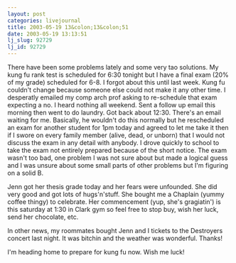```yaml
---
layout: post
categories: livejournal
title: 2003-05-19 13&colon;13&colon;51
date: 2003-05-19 13:13:51
lj_slug: 92729
lj_id: 92729
---
```

There have been some problems lately and some very tao solutions. My kung fu rank test is scheduled for 6:30 tonight but I have a final exam (20% of my grade) scheduled for 6-8. I forgot about this until last week. Kung fu couldn't change because someone else could not make it any other time. I desperatly emailed my comp arch prof asking to re-schedule that exam expecting a no. I heard nothing all weekend. Sent a follow up email this morning then went to do laundry. Got back about 12:30. There's an email waiting for me. Basically, he wouldn't do this normally but he rescheduled an exam for another student for 1pm today and agreed to let me take it then if I swore on every family member (alive, dead, or unborn) that I would not discuss the exam in any detail with anybody. I drove quickly to school to take the exam not entirely prepared because of the short notice. The exam wasn't too bad, one problem I was not sure about but made a logical guess and I was unsure about some small parts of other problems but I'm figuring on a solid B.  



Jenn got her thesis grade today and her fears were unfounded. She did very good and got lots of hugs'n'stuff. She bought me a Chaplain (yummy coffee thingy) to celebrate. Her commencement (yup, she's gragiatin') is this saturday at 1:30 in Clark gym so feel free to stop buy, wish her luck, send her chocolate, etc.  



In other news, my roommates bought Jenn and I tickets to the Destroyers concert last night. It was bitchin and the weather was wonderful. Thanks!  



I'm heading home to prepare for kung fu now. Wish me luck!
